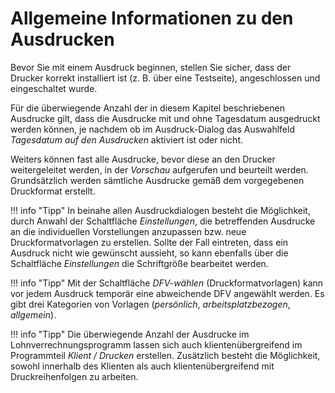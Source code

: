 # Allgemeine Informationen zu den Ausdrucken

Bevor Sie mit einem Ausdruck beginnen, stellen Sie sicher, dass der Drucker korrekt installiert ist (z. B. über eine Testseite), angeschlossen und  eingeschaltet wurde.

Für die überwiegende Anzahl der in diesem Kapitel beschriebenen Ausdrucke gilt, dass die Ausdrucke mit und ohne Tagesdatum ausgedruckt werden können, je nachdem ob im Ausdruck-Dialog das Auswahlfeld *Tagesdatum auf den Ausdrucken* aktiviert ist oder nicht.

Weiters können fast alle Ausdrucke, bevor diese an den Drucker weitergeleitet werden, in der *Vorschau* aufgerufen und beurteilt werden. Grundsätzlich werden sämtliche Ausdrucke gemäß dem vorgegebenen Druckformat erstellt.

!!! info "Tipp"
    In beinahe allen Ausdruckdialogen besteht die Möglichkeit, durch Anwahl der Schaltfläche *Einstellungen*, die betreffenden Ausdrucke an die individuellen Vorstellungen anzupassen bzw. neue Druckformatvorlagen zu erstellen. Sollte der Fall eintreten, dass ein Ausdruck nicht wie gewünscht aussieht, so kann ebenfalls über die Schaltfläche *Einstellungen* die Schriftgröße bearbeitet werden.

!!! info "Tipp"
    Mit der Schaltfläche *DFV-wählen* (Druckformatvorlagen) kann vor jedem Ausdruck temporär eine abweichende DFV angewählt werden. Es gibt drei Kategorien von Vorlagen (*persönlich*, *arbeitsplatzbezogen*, *allgemein*).

!!! info "Tipp"
    Die überwiegende Anzahl der Ausdrucke im Lohnverrechnungsprogramm lassen sich auch klientenübergreifend im Programmteil *Klient / Drucken* erstellen. Zusätzlich besteht die Möglichkeit, sowohl innerhalb des Klienten als auch klientenübergreifend mit Druckreihenfolgen zu arbeiten.